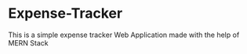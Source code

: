 # Expense-Tracker
This is a simple expense tracker Web Application made with the help of MERN Stack
